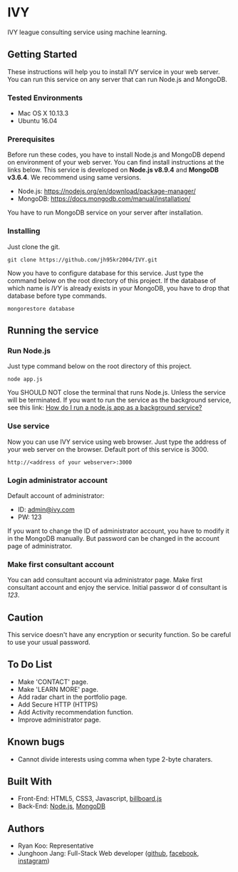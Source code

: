 # IVY
IVY league consulting service using machine learning.

## Getting Started
These instructions will help you to install IVY service in your web server. You can run this service on any server that can run Node.js and MongoDB.

### Tested Environments
- Mac OS X 10.13.3
- Ubuntu 16.04

### Prerequisites
Before run these codes, you have to install Node.js and MongoDB depend on environment of your web server. You can find install instructions at the links below. This service is developed on **Node.js v8.9.4** and **MongoDB v3.6.4**. We recommend using same versions.
- Node.js: https://nodejs.org/en/download/package-manager/
- MongoDB: https://docs.mongodb.com/manual/installation/

You have to run MongoDB service on your server after installation.

### Installing
Just clone the git.

    git clone https://github.com/jh95kr2004/IVY.git

Now you have to configure database for this service. Just type the command below on the root directory of this project. If the database of which name is *IVY* is already exists in your MongoDB, you have to drop that database before type commands.

    mongorestore database

## Running the service
### Run Node.js
Just type command below on the root directory of this project.

    node app.js
You SHOULD NOT close the terminal that runs Node.js. Unless the service will be terminated. If you want to run the service as the background service, see this link: [How do I run a node.js app as a background service?](https://stackoverflow.com/questions/4018154/how-do-i-run-a-node-js-app-as-a-background-service)<br>

### Use service
Now you can use IVY service using web browser. Just type the address of your web server on the browser. Default port of this service is 3000.

    http://<address of your webserver>:3000

### Login administrator account
Default account of administrator:
- ID: admin@ivy.com
- PW: 123

If you want to change the ID of administrator account, you have to modify it in the MongoDB manually. But password can be changed in the account page of administrator.

### Make first consultant account
You can add consultant account via administrator page. Make first consultant account and enjoy the service. Initial passwor d of consultant is *123*.

## Caution
This service doesn't have any encryption or security function. So be careful to use your usual password.

## To Do List
- Make 'CONTACT' page.
- Make 'LEARN MORE' page.
- Add radar chart in the portfolio page.
- Add Secure HTTP (HTTPS)
- Add Activity recommendation function.
- Improve administrator page.

## Known bugs
- Cannot divide interests using comma when type 2-byte charaters.

## Built With
- Front-End: HTML5, CSS3, Javascript, [billboard.js](https://naver.github.io/billboard.js/)
- Back-End: [Node.js](https://nodejs.org/), [MongoDB](https://www.mongodb.com/)

## Authors
 - Ryan Koo: Representative
 - Junghoon Jang: Full-Stack Web developer ([github](https://github.com/jh95kr2004/), [facebook](https://www.facebook.com/jh95kr2004), [instagram](https://www.instagram.com/j_hoooon_/))
